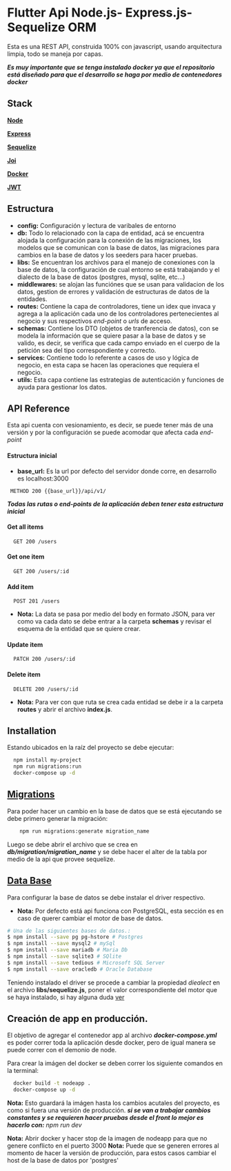 
# Flutter Api Node.js- Express.js- Sequelize ORM

Esta es una REST API, construida 100% con javascript, usando arquitectura limpia, todo se maneja por capas.

**_Es muy importante que se tenga instalado docker ya que el repositorio está diseñado para que el desarrollo se haga por medio de contenedores docker_**

## Stack

[**Node**](https://nodejs.org/)

[**Express**](https://expressjs.com/)

[**Sequelize**](https://sequelize.org/)

[**Joi**](https://joi.dev/)

[**Docker**](https://www.docker.com/)

[**JWT**](https://jwt.io/)
## Estructura

- **config:** Configuración y lectura de varibales de entorno
- **db:** Todo lo relacionado con la capa de entidad, acá se encuentra alojada la configuración para la conexión de las migraciones, los modelos que se comunican con la base de datos, las migraciones para cambios en la base de datos y los seeders para hacer pruebas.
- **libs:** Se encuentran los archivos para el manejo de conexiones con la base de datos, la configuración de cual entorno se está trabajando y el dialecto de la base de datos (postgres, mysql, sqlite, etc...)
- **middlewares:** se alojan las funciónes que se usan para validacion de los datos, gestion de errores y validación de estructuras de datos de la entidades.
- **routes:** Contiene la capa de controladores, tiene un idex que invaca y agrega a la aplicación cada uno de los controladores pertenecientes al negocio y sus respectivos _end-point_ o _urls_ de acceso.
- **schemas:** Contiene los DTO (objetos de tranferencia de datos), con se modela la información que se quiere pasar a la base de datos y se valido, es decir, se verifica que cada campo enviado en el cuerpo de la petición sea del tipo correspondiente y correcto.
- **services:** Contiene todo lo referente a casos de uso y lógica de negocio, en esta capa se hacen las operaciones que requiera el negocio.
- **utils:** Esta capa contiene las estrategias de autenticación y funciones de ayuda para gestionar los datos.

## API Reference

Esta api cuenta con vesionamiento, es decir, se puede tener más de una versión y por la configuración se puede acomodar que afecta cada _end-point_

#### Estructura inicial

- **base_url:** Es la url por defecto del servidor donde corre, en desarrollo es localhost:3000

```http
 METHOD 200 {{base_url}}/api/v1/
```
_**Todas las rutas o end-points de la aplicación deben tener esta estructura inicial**_

#### Get all items

```http
  GET 200 /users
```
#### Get one item
```http
  GET 200 /users/:id
```
#### Add item
```http
  POST 201 /users
```
- **Nota:** La data se pasa por medio del body en formato JSON, para ver como va cada dato se debe entrar a la carpeta **schemas** y revisar el esquema de la entidad que se quiere crear.

#### Update item
```http
  PATCH 200 /users/:id
```
#### Delete item
```http
  DELETE 200 /users/:id
```
- **Nota:** Para ver con que ruta se crea cada entidad se debe ir a la carpeta **routes** y abrir el archivo **index.js**.
## Installation

Estando ubicados en la raíz del proyecto se debe ejecutar:

```bash
  npm install my-project
  npm run migrations:run
  docker-compose up -d
```
## [Migrations](https://sequelize.org/docs/v6/other-topics/migrations/)

Para poder hacer un cambio en la base de datos que se está ejecutando se debe primero generar la migración:

```bash
    npm run migrations:generate migration_name
```

Luego se debe abrir el archivo que se crea en **_db/migration/migration_name_** y se debe hacer el alter de la tabla por medio de la api que provee sequelize.

## [Data Base](https://expressjs.com/en/guide/database-integration.html#postgresql)

Para configurar la base de datos se debe instalar el driver respectivo.

- **Nota:** Por defecto está api funciona con PostgreSQL, esta sección es en caso de querer cambiar el motor de base de datos.

```bash
# Una de las siguientes bases de datos.:
$ npm install --save pg pg-hstore # Postgres
$ npm install --save mysql2 # mySql
$ npm install --save mariadb # Maria Db
$ npm install --save sqlite3 # SQlite
$ npm install --save tedious # Microsoft SQL Server
$ npm install --save oracledb # Oracle Database
```

Teniendo instalado el driver se procede a cambiar la propiedad _diealect_ en el archivo **libs/sequelize.js**, poner el valor correspondiente del motor que se haya instalado, si hay alguna duda [ver](https://sequelize.org/docs/v6/other-topics/dialect-specific-things/)


## Creación de app en producción.

El objetivo de agregar el contenedor app al archivo **_docker-compose.yml_** es poder correr toda la aplicación desde docker, pero de igual manera se puede correr con el demonio de node.

Para crear la imágen del docker se deben correr los siguiente comandos en la terminal:

```bash
  docker build -t nodeapp .
  docker-compose up -d
```

**Nota:** Esto guardará la imágen hasta los cambios acutales del proyecto, es como si fuera una versión de producción. **_si se van a trabajar cambios constantes y se requieren hacer pruebas desde el front lo mejor es hacerlo con:_**  _npm run dev_

**Nota:** Abrir docker y hacer stop de la imagen de nodeapp para que no genere conflicto en el puerto 3000
**Nota:** Puede que se generen errores al momento de hacer la versión de producción, para estos casos cambiar el host de la base de datos por 'postgres'
